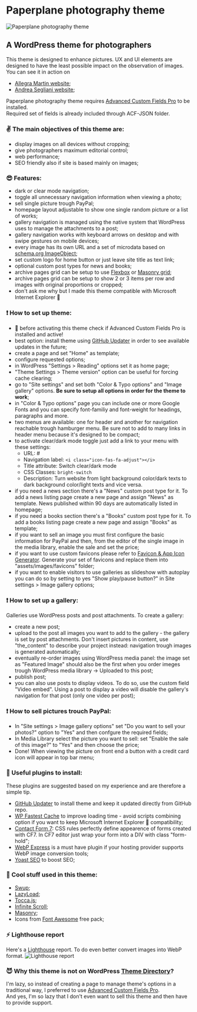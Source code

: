 # Paperplane photography theme
![Paperplane photography theme](https://www.paperplanefactory.com/ppuploads/static/github/repository-open-graph-template.jpg)

## A WordPress theme for photographers
This theme is designed to enhance pictures. UX and UI elements are designed to have the least possible impact on the observation of images. You can see it in action on
* [Allegra Martin website](https://www.allegramartin.it/ "Allegra Martin website");
* [Andrea Segliani website](https://www.80mm.it/ "Andrea Segliani website");

Paperplane photography theme requires [Advanced Custom Fields Pro](https://www.advancedcustomfields.com/pro/ "Advanced Custom Fields Pro") to be installed.<br/>
Required set of fields is already included through ACF-JSON folder.<br/>
### :v: The main objectives of this theme are:
* display images on all devices without cropping;
* give photographers maximum editorial control;
* web performance;
* SEO friendly also if site is based mainly on images;

### :sunglasses: Features:
* dark or clear mode navigation;
* toggle all unnecessary navigation information when viewing a photo;
* sell single picture trough PayPal;
* homepage layout adjustable to show one single random picture or a list of works;
* gallery navigation is managed using the native system that WordPress uses to manage the attachments to a post;
* gallery navigation works with keyboard arrows on desktop and with swipe gestures on mobile devices;
* every image has its own URL and a set of microdata based on [schema.org ImageObject](https://schema.org/ImageObject "schema.org ImageObject");
* set custom logo for home button or just leave site title as text link;
* optional custom post types for news and books;
* archive pages grid can be setup to use [Flexbox](https://www.w3schools.com/css/css3_flexbox.asp "https://www.w3schools.com/css/css3_flexbox.asp Flexbox") or [Masonry grid](https://masonry.desandro.com/ "https://masonry.desandro.com/ Masonry grid");
* archive pages grid can be setup to show 2 or 3 items per row and images with original proportions or cropped;
* don't ask me why but I made this theme compatible with Microsoft Internet Explorer :hankey:

### :exclamation: How to set up theme:
* :hankey: before activating this theme check if Advanced Custom Fields Pro is installed and active!
* best option: install theme using [GitHub Updater](https://github.com/afragen/github-updater "GitHub Updater") in order to see available updates in the future;
* create a page and set "Home" as template;
* configure requested options;
* in WordPress "Settings > Reading" options set it as home page;
* "Theme Settings > Theme version" option can be useful for forcing cache clearing;
* go to "Site settings" and set both "Color & Typo options" and "Image gallery" options. **Be sure to setup all options in order for the theme to work**;
* in "Color & Typo options" page you can include one or more Google Fonts and you can specify font-familiy and font-weight for headings, paragraphs and more.
* two menus are available: one for header and another for navigation reachable trough hamburger menu. Be sure not to add to many links in header menu because it's designed to be compact;
* to activate clear/dark mode toggle just add a link to your menu with these settings:
  * URL: #
  * Navigation label: `<i class="icon-fas-fa-adjust"></i>`
  * Title attribute: Switch clear/dark mode
  * CSS Classes: `bright-switch`
  * Description: Turn website from light background color/dark texts to dark background color/light texts and vice versa.
* if you need a news section there's a "News" custom post type for it. To add a news listing page create a new page and assign "News" as template. News published within 90 days are automatically listed in homepage;
* if you need a books section there's a "Books" custom post type for it. To add a books listing page create a new page and assign "Books" as template;
* if you want to sell an image you must first configure the basic information for PayPal and then, from the editor of the single image in the media library, enable the sale and set the price;
* if you want to use custom favicons please refer to [Favicon & App Icon Generator](https://www.favicon-generator.org/ "Favicon & App Icon Generator"). Generate your set of favicons and replace them into "assets/images/favicons" folder;
* if you want to enable visitors to use galleries as slideshow with autoplay you can do so by setting to yes "Show play/pause button?" in Site settings > Image gallery options;

### :exclamation: How to set up a gallery:
Galleries use WordPress posts and post attachments. To create a gallery:
* create a new post;
* upload to the post all images you want to add to the gallery - the gallery is set by post attachments. Don't insert pictures in content, use "the_content" to describe your project instead: navigation trough images is generated automatically;
* eventually re-order images using WordPress media panel: the image set as "Featured Image" should also be the first when you order imeges trough WordPress media library -> Uploaded to this post;
* publish post;
* you can also use posts to display videos. To do so, use the custom field "Video embed". Using a post to display a video will disable the gallery's navigation for that post (only one video per post);

### :exclamation: How to sell pictures trouch PayPal:
* In "Site settings > Image gallery options" set "Do you want to sell your photos?" option to "Yes" and then confgure the required fields;
* In Media Library select the picture you want to sell: set "Enable the sale of this image?" to "Yes" and then choose the price;
* Done! When viewing the picture on front end a button with a credit card icon will appear in top bar menu;

### :electric_plug: Useful plugins to install:
These plugins are suggested based on my experience and are therefore a simple tip.
* [GitHub Updater](https://github.com/afragen/github-updater "GitHub Updater") to install theme and keep it updated directly from GitHub repo.
* [WP Fastest Cache](https://it.wordpress.org/plugins/wp-fastest-cache/ "WP Fastest Cache") to improve loading time - avoid scripts combining option if you want to keep Microsoft Internet Explorer :hankey: compatibility;
* [Contact Form 7](https://it.wordpress.org/plugins/contact-form-7/ "Contact Form 7"): CSS rules perfectly define appearence of forms created with CF7. In CF7 editor just wrap your form into a DIV with class "form-hold";
* [WebP Express](https://wordpress.org/plugins/webp-express/ "WebP Express") is a must have plugin if your hosting provider supports WebP image conversion tools;
* [Yoast SEO](https://wordpress.org/plugins/wordpress-seo/ "Yoast SEO") to boost SEO;

### :sparkling_heart: Cool stuff used in this theme:
* [Swup](https://swup.js.org/ "Swup");
* [LazyLoad](https://github.com/verlok/lazyload "LazyLoad");
* [Tocca.js](https://gianlucaguarini.com/Tocca.js/ "Tocca.js");
* [Infinite Scroll](https://infinite-scroll.com/ "Infinite Scroll");
* [Masonry](https://masonry.desandro.com/ "https://masonry.desandro.com/ Masonry");
* Icons from [Font Awesome](https://fontawesome.com/ "Font Awesome") free pack;

### :zap: Lighthouse report
Here's a [Lighthouse](https://developers.google.com/web/tools/lighthouse "Lighthouse") report. To do even better convert images into WebP format.
![Lighthouse report](https://www.paperplanefactory.com/ppuploads/static/github/lighthouse.png)

### :smiling_imp: Why this theme is not on WordPress [Theme Directory](https://wordpress.org/themes/ "Theme Directory")?
I'm lazy, so instead of creating a page to manage theme's options in a traditional way, I preferred to use [Advanced Custom Fields Pro](https://www.advancedcustomfields.com/resources/including-acf-within-a-plugin-or-theme/ "Advanced Custom Fields Pro").<br />
And yes, I'm so lazy that I don't even want to sell this theme and then have to provide support.<br />

